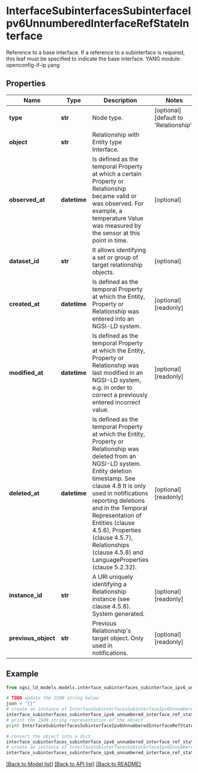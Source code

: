 # InterfaceSubinterfacesSubinterfaceIpv6UnnumberedInterfaceRefStateInterface

Reference to a base interface. If a reference to a subinterface is required, this leaf must be specified to indicate the base interface.  YANG module: openconfig-if-ip.yang 

## Properties

Name | Type | Description | Notes
------------ | ------------- | ------------- | -------------
**type** | **str** | Node type.  | [optional] [default to 'Relationship']
**object** | **str** | Relationship with Entity type Interface. | 
**observed_at** | **datetime** | Is defined as the temporal Property at which a certain Property or Relationship became valid or was observed. For example, a temperature Value was measured by the sensor at this point in time.  | [optional] 
**dataset_id** | **str** | It allows identifying a set or group of target relationship objects.  | [optional] 
**created_at** | **datetime** | Is defined as the temporal Property at which the Entity, Property or Relationship was entered into an NGSI-LD system.  | [optional] [readonly] 
**modified_at** | **datetime** | Is defined as the temporal Property at which the Entity, Property or Relationship was last modified in an NGSI-LD system, e.g. in order to correct a previously entered incorrect value.  | [optional] [readonly] 
**deleted_at** | **datetime** | Is defined as the temporal Property at which the Entity, Property or Relationship was deleted from an NGSI-LD system.  Entity deletion timestamp. See clause 4.8 It is only used in notifications reporting deletions and in the Temporal Representation of Entities (clause 4.5.6), Properties (clause 4.5.7), Relationships (clause 4.5.8) and LanguageProperties (clause 5.2.32).  | [optional] [readonly] 
**instance_id** | **str** | A URI uniquely identifying a Relationship instance (see clause 4.5.8). System generated.  | [optional] [readonly] 
**previous_object** | **str** | Previous Relationship&#39;s target object. Only used in notifications.  | [optional] [readonly] 

## Example

```python
from ngsi_ld_models.models.interface_subinterfaces_subinterface_ipv6_unnumbered_interface_ref_state_interface import InterfaceSubinterfacesSubinterfaceIpv6UnnumberedInterfaceRefStateInterface

# TODO update the JSON string below
json = "{}"
# create an instance of InterfaceSubinterfacesSubinterfaceIpv6UnnumberedInterfaceRefStateInterface from a JSON string
interface_subinterfaces_subinterface_ipv6_unnumbered_interface_ref_state_interface_instance = InterfaceSubinterfacesSubinterfaceIpv6UnnumberedInterfaceRefStateInterface.from_json(json)
# print the JSON string representation of the object
print InterfaceSubinterfacesSubinterfaceIpv6UnnumberedInterfaceRefStateInterface.to_json()

# convert the object into a dict
interface_subinterfaces_subinterface_ipv6_unnumbered_interface_ref_state_interface_dict = interface_subinterfaces_subinterface_ipv6_unnumbered_interface_ref_state_interface_instance.to_dict()
# create an instance of InterfaceSubinterfacesSubinterfaceIpv6UnnumberedInterfaceRefStateInterface from a dict
interface_subinterfaces_subinterface_ipv6_unnumbered_interface_ref_state_interface_form_dict = interface_subinterfaces_subinterface_ipv6_unnumbered_interface_ref_state_interface.from_dict(interface_subinterfaces_subinterface_ipv6_unnumbered_interface_ref_state_interface_dict)
```
[[Back to Model list]](../README.md#documentation-for-models) [[Back to API list]](../README.md#documentation-for-api-endpoints) [[Back to README]](../README.md)


